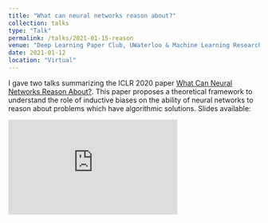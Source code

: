 ```yaml
---
title: "What can neural networks reason about?"
collection: talks
type: "Talk"
permalink: /talks/2021-01-15-reason
venue: "Deep Learning Paper Club, UWaterloo & Machine Learning Research Group, UoGuelph"
date: 2021-01-12
location: "Virtual"
---
```


I gave two talks summarizing the ICLR 2020 paper [What Can Neural Networks Reason About?](https://arxiv.org/abs/1905.13211). This paper proposes a theoretical framework to understand the role of inductive biases on the ability of neural networks to reason about problems which have algorithmic solutions. Slides available:  

<embed src="https://sshkhr.github.io/files/neural-reasoning.pdf" type="application/pdf" width="339px" height="190px" />
